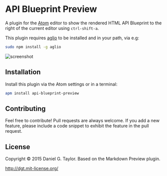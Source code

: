 # API Blueprint Preview

A plugin for the [Atom](http://atom.io/) editor to show the rendered HTML API Blueprint to the right of the current editor using `ctrl-shift-a`.

This plugin requires [aglio](https://github.com/danielgtaylor/aglio) to be installed and in your path, via e.g:

```bash
sudo npm install -g aglio
```

![screenshot](https://f.cloud.github.com/assets/106826/2406778/3dafb1d0-aa79-11e3-8e77-d0c7320a073b.png)

## Installation
Install this plugin via the Atom settings or in a terminal:

```bash
apm install api-blueprint-preview
```

## Contributing

Feel free to contribute! Pull requests are always welcome. If you add a new feature, please include a code snippet to exhibit the feature in the pull request.

## License

Copyright © 2015 Daniel G. Taylor. Based on the Markdown Preview plugin.

http://dgt.mit-license.org/
